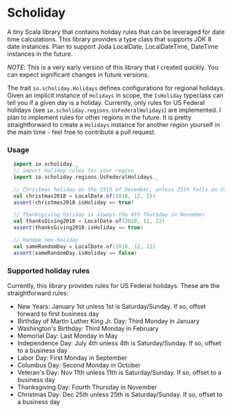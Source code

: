 # Scholiday

A tiny Scala library that contains holiday rules that can be leveraged for date time calculations. This library provides a type class that supports JDK 8 date instances. Plan to support Joda LocalDate, LocalDateTime, DateTime instances in the future.

*NOTE*: This is a very early version of this library that I created quickly.  You can expect significant changes in future versions.

The trait `io.scholiday.Holidays` defines configurations for regional holidays. 
Given an implicit instance of `Holidays` in scope, the `IsHoliday` typeclass can tell you if a given day is a holiday. 
Currently, only rules for US Federal holidays (see
`io.scholiday.regions.UsFederalHolidays`) are implemented. 
I plan to implement rules for other regions in the future. 
It is pretty straightforward to create a `Holidays` instance for another region yourself in the main time - feel free to
contribute a pull request.



### Usage

```scala
  import io.scholiday._
  // import holiday rules for your region
  import io.scholiday.regions.UsFederalHolidays._

  // Christmas holiday on the 25th of December, unless 25th falls on Saturday or Sunday.
  val christmas2018 = LocalDate.of(2018, 12, 25)
  assert(christmas2018.isHoliday == true)

  // Thanksgiving holiday is always the 4th Thursday in November
  val thanksGiving2018 = LocalDate.of(2018, 11, 22)
  assert(thanksGiving2018.isHoliday == true)

  // Random non-holiday
  val sameRandomDay = LocalDate.of(2018, 12, 12)
  assert(sameRandomDay.isHoliday == false)

```

### Supported holiday rules

Currently, this library provides rules for US Federal holidays.  These are the straightforward rules:
* New Years: January 1st unless 1st is Saturday/Sunday.  If so, offset forward to first business day
* Birthday of Martin Luther King Jr. Day: Third Monday in January
* Washington's Birthday: Third Monday in February
* Memorial Day: Last Monday in May
* Independence Day: July 4th unless 4th is Saturday/Sunday.  If so, offset to a business day
* Labor Day: First Monday in September
* Columbus Day: Second Monday in October
* Veteran's Day: Nov 11th unless 11th is Saturday/Sunday. If so, offset to a business day
* Thanksgiving Day: Fourth Thursday in November
* Christmas Day: Dec 25th unless 25th is Saturday/Sunday.  If so, offset to a business day
